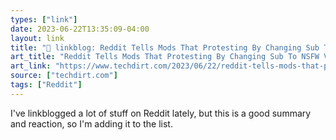 ```yaml
---
types: ["link"]
date: 2023-06-22T13:35:09-04:00
layout: link
title: "🔗 linkblog: Reddit Tells Mods That Protesting By Changing Sub To NSFW Violates The Rules | Techdirt'"
art_title: "Reddit Tells Mods That Protesting By Changing Sub To NSFW Violates The Rules | Techdirt"
art_link: "https://www.techdirt.com/2023/06/22/reddit-tells-mods-that-protesting-by-changing-sub-to-nsfw-violates-the-rules/"
source: ["techdirt.com"]
tags: ["Reddit"]
---
```

I've linkblogged a lot of stuff on Reddit lately, but this is a good summary and reaction, so I'm adding it to the list.  
 
